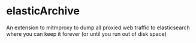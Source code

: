 # elasticArchive
An extension to mitmproxy to dump all proxied web traffic to elasticsearch where you can keep it forever (or until you run out of disk space)

